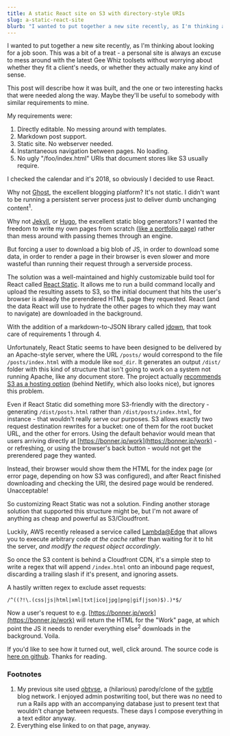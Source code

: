 ```yaml
---
title: A static React site on S3 with directory-style URIs
slug: a-static-react-site
blurb: "I wanted to put together a new site recently, as I'm thinking about looking for a job soon. This was a bit of a treat - a personal site is always an excuse to mess around with the latest Gee Whiz toolsets without worrying about whether they fit a client's needs, or whether they actually make any kind of sense."
---
```


I wanted to put together a new site recently, as I'm thinking about looking for a job soon. This was a bit of a treat - a personal site is always an excuse to mess around with the latest Gee Whiz toolsets without worrying about whether they fit a client's needs, or whether they actually make any kind of sense.

This post will describe how it was built, and the one or two interesting hacks that were needed along the way. Maybe they'll be useful to somebody with similar requirements to mine.

My requirements were:

1. Directly editable. No messing around with templates.
2. Markdown post support.
3. Static site. No webserver needed.
4. Instantaneous navigation between pages. No loading.
5. No ugly "/foo/index.html" URIs that document stores like S3 usually require.

I checked the calendar and it's 2018, so obviously I decided to use React.

Why not [Ghost](https://ghost.org/), the excellent blogging platform? It's not static. I didn't want to be running a persistent server process just to deliver dumb unchanging content<sup>1</sup>.

Why not [Jekyll](https://jekyllrb.com/), or [Hugo](https://gohugo.io/), the excellent static blog generators? I wanted the freedom to write my own pages from scratch ([like a portfolio page](https://bonner.jp/work)) rather than mess around with passing themes through an engine.

But forcing a user to download a big blob of JS, in order to download some data, in order to render a page in their browser is even slower and more wasteful than running their request through a serverside process.

The solution was a well-maintained and highly customizable build tool for React called [React Static](https://github.com/nozzle/react-static). It allows me to run a build command locally and upload the resulting assets to S3, so the initial document that hits the user's browser is already the prerendered HTML page they requested. React (and the data React will use to hydrate the other pages to which they may want to navigate) are downloaded in the background.

With the addition of a markdown-to-JSON library called [jdown](https://github.com/DanWebb/jdown), that took care of requirements 1 through 4.

Unfortunately, React Static seems to have been designed to be delivered by an Apache-style server, where the URL `/posts/` would correspond to the file `/posts/index.html` with a module like `mod_dir`. It generates an output `/dist/` folder with this kind of structure that isn't going to work on a system not running Apache, like any document store. The project actually [recommends S3 as a hosting option](https://github.com/nozzle/react-static/blob/master/docs/concepts.md#hosting) (behind Netlify, which also looks nice), but ignores this problem.

Even if React Static did something more S3-friendly with the directory - generating `/dist/posts.html` rather than `/dist/posts/index.html`, for instance - that wouldn't really serve our purposes. S3 allows exactly two request destination rewrites for a bucket: one of them for the root bucket URL, and the other for errors. Using the default behavior would mean that users arriving directly at [https://bonner.jp/work](https://bonner.jp/work) - or refreshing, or using the browser's back button - would not get the prerendered page they wanted.

Instead, their browser would show them the HTML for the index page (or error page, depending on how S3 was configured), and after React finished downloading and checking the URI, the desired page would be rendered. Unacceptable!

So customizing React Static was not a solution. Finding another storage solution that supported this structure might be, but I'm not aware of anything as cheap and powerful as S3/Cloudfront.

Luckily, AWS recently released a service called [Lambda@Edge](https://docs.aws.amazon.com/lambda/latest/dg/lambda-edge.html) that allows you to execute arbitrary code *at the cache* rather than waiting for it to hit the server, *and modify the request object accordingly*.

So once the S3 content is behind a Cloudfront CDN, it's a simple step to write a regex that will append `/index.html` onto an inbound page request, discarding a trailing slash if it's present, and ignoring assets.

A hastily written regex to exclude asset requests:
```
/^((?!\.(css|js|html|xml|txt|ico|jpg|png|gif|json)$).)*$/
```

Now a user's request to e.g. [https://bonner.jp/work](https://bonner.jp/work) will return the HTML for the "Work" page, at which point the JS it needs to render everything else<sup>2</sup> downloads in the background. Voila.

If you'd like to see how it turned out, well, click around. The source code is [here on github](https://github.com/j4p3/bonner.jp). Thanks for reading.

### Footnotes

1. My previous site used [obtvse](https://github.com/natew/obtvse2), a (hilarious) parody/clone of the [svbtle](https://svbtle.com/) blog network. I enjoyed admin postwriting tool, but there was no need to run a Rails app with an accompanying database just to present text that wouldn't change between requests. These days I compose everything in a text editor anyway.
2. Everything else linked to on that page, anyway.